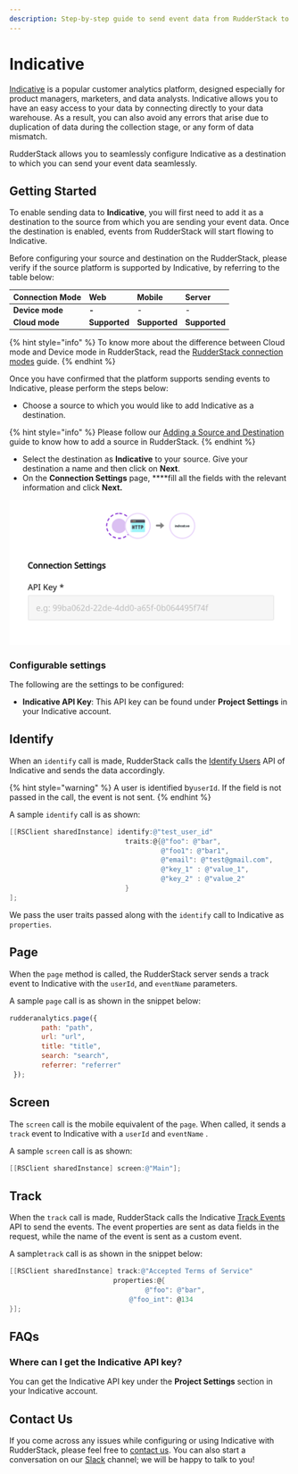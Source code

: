 ```yaml
---
description: Step-by-step guide to send event data from RudderStack to Indicative.
---
```


# Indicative

[Indicative](https://indicative.com) is a popular customer analytics platform, designed especially for product managers, marketers, and data analysts. Indicative allows you to have an easy access to your data by connecting directly to your data warehouse. As a result, you can also avoid any errors that arise due to duplication of data during the collection stage, or any form of data mismatch.

RudderStack allows you to seamlessly configure Indicative as a destination to which you can send your event data seamlessly.

## Getting Started

To enable sending data to **Indicative**, you will first need to add it as a destination to the source from which you are sending your event data. Once the destination is enabled, events from RudderStack will start flowing to Indicative.

Before configuring your source and destination on the RudderStack, please verify if the source platform is supported by Indicative, by referring to the table below:

| **Connection Mode** | **Web** | **Mobile** | **Server** |
| :--- | :--- | :--- | :--- |
| **Device mode** | **-** | - | - |
| **Cloud mode** | **Supported** | **Supported** | **Supported** |

{% hint style="info" %}
To know more about the difference between Cloud mode and Device mode in RudderStack, read the [RudderStack connection modes](https://docs.rudderstack.com/get-started/rudderstack-connection-modes) guide.
{% endhint %}

Once you have confirmed that the platform supports sending events to Indicative, please perform the steps below:

* Choose a source to which you would like to add Indicative as a destination.

{% hint style="info" %}
Please follow our [Adding a Source and Destination](https://docs.rudderstack.com/how-to-guides/adding-source-and-destination-rudderstack) guide to know how to add a source in RudderStack.
{% endhint %}

* Select the destination as **Indicative** to your source. Give your destination a name and then click on **Next**.
* On the **Connection Settings** page, ****fill all the fields with the relevant information and click **Next.**

![Indicative Connection Settings in RudderStack](../.gitbook/assets/indicative.png)

### Configurable settings

The following are the settings to be configured:

* **Indicative API Key**: This API key can be found under **Project Settings** in your Indicative account.

## Identify

When an `identify` call is made, RudderStack calls the [Identify Users](https://support.indicative.com/hc/en-us/articles/360004147512-REST-API-Guide#IdentifyUsers2) API of Indicative and sends the data accordingly.

{% hint style="warning" %}
A user is identified by`userId`. If the field is not passed in the call, the event is not sent.
{% endhint %}

A sample `identify` call is as shown:

```objectivec
[[RSClient sharedInstance] identify:@"test_user_id"
                             traits:@{@"foo": @"bar",
                                      @"foo1": @"bar1",
                                      @"email": @"test@gmail.com",
                                      @"key_1" : @"value_1",
                                      @"key_2" : @"value_2"
                             }
];
```

We pass the user traits passed along with the `identify` call to Indicative as `properties`.

## Page

When the `page` method is called, the RudderStack server sends a track event to Indicative with the `userId`, and `eventName` parameters. 

A sample `page` call is as shown in the snippet below:

```javascript
rudderanalytics.page({
        path: "path",
        url: "url",
        title: "title",
        search: "search",
        referrer: "referrer"
 });
```

## Screen

The `screen` call is the mobile equivalent of the `page`. When called, it sends a `track` event to Indicative with a `userId` and `eventName` .

A sample `screen` call is as shown:

```objectivec
[[RSClient sharedInstance] screen:@"Main"];
```

## Track

When the `track` call is made, RudderStack calls the Indicative [Track Events](https://support.indicative.com/hc/en-us/articles/360004147512-REST-API-Guide#TrackEvents) API to send the events. The event properties are sent as data fields in the request, while the name of the event is sent as a custom event.

A sample`track` call is as shown in the snippet below:

```objectivec
[[RSClient sharedInstance] track:@"Accepted Terms of Service" 
                          properties:@{
                                  @"foo": @"bar",
                              @"foo_int": @134
}];
```

## FAQs

### Where can I get the Indicative API key?

You can get the Indicative API key under the **Project Settings** section in your Indicative account.

## Contact Us

If you come across any issues while configuring or using Indicative with RudderStack, please feel free to [contact us](mailto:%20docs@rudderstack.com). You can also start a conversation on our [Slack](https://resources.rudderstack.com/join-rudderstack-slack) channel; we will be happy to talk to you!

